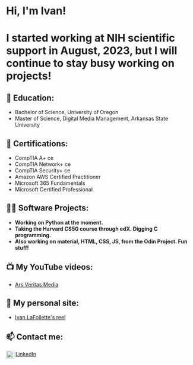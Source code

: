 <h1>Hi, I'm Ivan!</h1>
<h1>I started working at NIH scientific support in August, 2023, but I will continue to stay busy working on projects!</h1>

<h2>🌱 Education:</h2>

- Bachelor of Science, University of Oregon
- Master of Science, Digital Media Management, Arkansas State University

<h2>🔭 Certifications:</h2>

- CompTIA A+ ce
- CompTIA Network+ ce
- CompTIA Security+ ce
- Amazon AWS Certified Practitioner
- Microsoft 365 Fundamentals
- Microsoft Certified Professional

<h2>👨‍💻 Software Projects:</h2>

- <b>Working on Python at the moment.</b>
- <b>Taking the Harvard CS50 course through edX. Digging C programming.</b>
- <b>Also working on material, HTML, CSS, JS, from the Odin Project. Fun stuff!</b>

<h2>📺 My YouTube videos:</h2>

- [Ars Veritas Media](https://www.youtube.com/channel/UCupzBGDlpbSYBqF-g7o_nHA)

<h2>🤳 My personal site:</h2>

- [Ivan LaFollette's reel](https://www.ivanlafollette.com/)

<h2> 📫 Contact me:</h2>

<img align="left" alt="IvanLaFollette | LinkedIn" width="22px" src="https://cdn.jsdelivr.net/npm/simple-icons@v3/icons/linkedin.svg" />[LinkedIn](https://www.linkedin.com/in/ivan-lafollette/)

<!--
**ivanlafollette/ivanlafollette1** is a ✨ _special_ ✨ repository because its `README.md` (this file) appears on your GitHub profile.


- 🔭 I’m currently working on ...
- 🌱 I’m currently learning ...
- 👯 I’m looking to collaborate on ...
- 🤔 I’m looking for help with ...
- 💬 Ask me about ...
- 📫 How to reach me: ...
- 😄 Pronouns: ...
- ⚡ Fun fact: ...
-->
